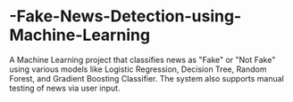 # -Fake-News-Detection-using-Machine-Learning
A Machine Learning project that classifies news as "Fake" or "Not Fake" using various models like Logistic Regression, Decision Tree, Random Forest, and Gradient Boosting Classifier. The system also supports manual testing of news via user input.
